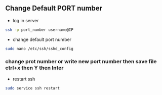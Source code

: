 ## Change Default PORT number

- log in server

```bash
ssh -p port_number username@IP
```

- change default port number

```bash
sudo nano /etc/ssh/sshd_config
```

### change prot number or write new port number then save file ctrl+x then Y then Inter

- restart ssh

```bash
sudo service ssh restart
```
